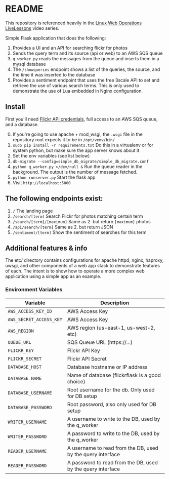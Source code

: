 README
======
This repository is referenced heavily in the [Linux Web Operations LiveLessons](http://www.informit.com/store/linux-web-operations-livelessons-video-training-downloadable-9780133927627) video series.

Simple Flask application that does the following:

1. Provides a UI and an API for searching flickr for photos
2. Sends the query term and its source (api or web) to an AWS SQS queue 
3. `q_worker.py` reads the messages from the queue and inserts them in a mysql database
4. The `/showqueries` endpoint shows a list of the queries, the source, and the time it was inserted to the database
5. Provides a sentiment endpoint that uses the free 3scale API to set and retrieve the use of various search terms. This is only used to demonstrate the use of Lua embedded in Nginx configuration.

## Install 

First you'll need [Flickr API credentials](https://www.flickr.com/services/api/misc.api_keys.html), full access to an AWS SQS queue, and a database. 

0. If you're going to use apache + mod\_wsgi, the `.wsgi` file in the repository root expects it to be in `/opt/venv/bin/`
1. `sudo pip install -r requirements.txt` Do this in a virtualenv or for system python, but make sure the app server knows about it
2. Set the env variables (see list below)
3. `db-migrate --config=simple_db_migrate/simple_db_migrate.conf`
4. `python q_worker.py >/dev/null &` Run the queue reader in the background. The output is the number of message fetched.
5. `python runserver.py` Start the flask app
6. Visit `http://localhost:5000`

## The following endpoints exist:
1. `/` The landing page
2. `/search/[term]` Search Flickr for photos matching  certain term
3. `/search/[term]/[maximum]` Same as 2. but return `[maximum]` photos
4. `/api/search/[term]` Same as 2. but return JSON
5. `/sentiment/[term]` Show the sentiment of searches for this term

## Additional features & info
The etc/ directory contains configurations for apache httpd, nginx, haproxy, uwsgi, and other components of a web app stack to demonstrate features of each. The intent is to show how to operate a more complex web application using a simple app as an example.



### Environment Variables

|Variable                        | Description
--------------------------------|-----------------
|`AWS_ACCESS_KEY_ID`             | AWS Access Key
|`AWS_SECRET_ACCESS_KEY`         | AWS Access Key
|`AWS_REGION`                    | AWS region (us-east-1, us-west-2, etc)
|`QUEUE_URL`                     | SQS Queue URL (https://...)
|`FLICKR_KEY`                    | Flickr API Key
|`FLICKR_SECRET`                 | Flickr API Secret
|`DATABASE_HOST`                 | Database hostname or IP address
|`DATABASE_NAME`                 | Name of database (flickrflask is a good choice)
|`DATABASE_USERNAME`             | Root username for the db. Only used for DB setup
|`DATABASE_PASSWORD`             | Root password, also only used for DB setup
|`WRITER_USERNAME`               | A username to write to the DB, used by the q_worker
|`WRITER_PASSWORD`               | A password to write to the DB, used by the q_worker
|`READER_USERNAME`               | A username to read from the DB, used by the query interface
|`READER_PASSWORD`               | A password to read from the DB, used by the query interface


